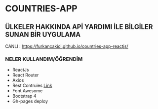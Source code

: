 # COUNTRIES-APP

## ÜLKELER HAKKINDA APİ YARDIMI İLE BİLGİLER SUNAN BİR UYGULAMA


CANLI : https://furkancakici.github.io/countries-app-reactjs/

### NELER KULLANDIM/ÖĞRENDİM

- ReactJs
- React Router
- Axios
- Rest Contruies [Link](https://restcountries.eu/)
- Font Awesome
- Bootstrap 4
- Gh-pages deploy
